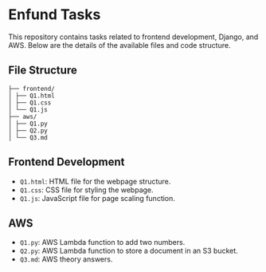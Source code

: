 # Enfund Tasks

This repository contains tasks related to frontend development, Django, and AWS. Below are the details of the available files and code structure.

## File Structure
<!-- enfund/  -->

    ├── frontend/ 
    │ ├── Q1.html 
    │ ├── Q1.css 
    │ └── Q1.js
    ├── aws/ 
    │ ├── Q1.py 
    │ ├── Q2.py
    │ └── Q3.md


## Frontend Development
- `Q1.html`: HTML file for the webpage structure.
- `Q1.css`: CSS file for styling the webpage.
- `Q1.js`: JavaScript file for page scaling function.

## AWS
- `Q1.py`: AWS Lambda function to add two numbers.
- `Q2.py`: AWS Lambda function to store a document in an S3 bucket.
- `Q3.md`: AWS theory answers.